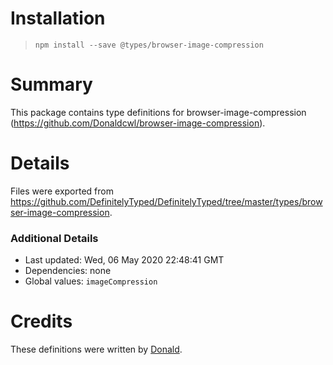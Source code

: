 # Installation
> `npm install --save @types/browser-image-compression`

# Summary
This package contains type definitions for browser-image-compression (https://github.com/Donaldcwl/browser-image-compression).

# Details
Files were exported from https://github.com/DefinitelyTyped/DefinitelyTyped/tree/master/types/browser-image-compression.

### Additional Details
 * Last updated: Wed, 06 May 2020 22:48:41 GMT
 * Dependencies: none
 * Global values: `imageCompression`

# Credits
These definitions were written by [Donald](https://github.com/Donaldcwl).
